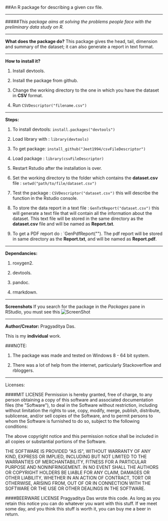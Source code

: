 ##An R package for describing a given csv file.

---

#####*This package aims at solving the problems people face with the preliminary data study on R.*

---

**What does the package do?**
This package gives the head, tail, dimension and summary of the dataset; it can also generate a report in text format.

---

**How to install it?**

1. Install devtools.

2. Install the package from github.

3. Change the working directory to the one in which you have the dataset in **CSV** format.

4. Run `CSVDescriptor("filename.csv")`


---

**Steps:**

1. To install devtools: `install.packages("devtools")`

2. Load library with : `library(devtools)`

3. To get package: `install_github("Jeet1994/csvFileDescriptor")`

4. Load package : `library(csvFileDescriptor)`

5. Restart Rstudio after the installation is over.

6. Set the working directory to the folder which contains the **dataset.csv**
file : `setwd("path/to/file/dataset.csv")`

7. Test the package : `CSVDescriptor("dataset.csv")` this will describe the function in the Rstudio console.

8. To store the data report in a text file : `GenTxtReport("dataset.csv")` this will generate a text file that will contain all the information about the dataset. 
This text file will be stored in the same directory as the **dataset.csv** file and will be named as **Report.txt**. 

9. To get a PDF report do : `GenPdfReport(""). The pdf report will be stored in same directory as the **Report.txt**,
and will be named as **Report.pdf**.

---

**Dependancies:**

1. roxygen2.

2. devtools.

3. pandoc. 

4. rmarkdown.

---

**Screenshots**
If you search for the package in the *Packages* pane in RStudio, you must see this
![ScreenShot](http://i.imgur.com/8f2QJUy.png )

---

**Author/Creator:**
Pragyaditya Das.

This is my **individual** work.


###NOTE:

1. The package was made and tested on Windows 8 - 64 bit system.

2. There was a lot of help from the internet, particularly Stackoverflow and rbloggers.

---

Licenses:

####MIT LICENSE
Permission is hereby granted, free of charge, to any person obtaining a copy
of this software and associated documentation files (the "Software"), to deal
in the Software without restriction, including without limitation the rights
to use, copy, modify, merge, publish, distribute, sublicense, and/or sell
copies of the Software, and to permit persons to whom the Software is
furnished to do so, subject to the following conditions:

The above copyright notice and this permission notice shall be included in all
copies or substantial portions of the Software.

THE SOFTWARE IS PROVIDED "AS IS", WITHOUT WARRANTY OF ANY KIND, EXPRESS OR
IMPLIED, INCLUDING BUT NOT LIMITED TO THE WARRANTIES OF MERCHANTABILITY,
FITNESS FOR A PARTICULAR PURPOSE AND NONINFRINGEMENT. IN NO EVENT SHALL THE
AUTHORS OR COPYRIGHT HOLDERS BE LIABLE FOR ANY CLAIM, DAMAGES OR OTHER
LIABILITY, WHETHER IN AN ACTION OF CONTRACT, TORT OR OTHERWISE, ARISING FROM,
OUT OF OR IN CONNECTION WITH THE SOFTWARE OR THE USE OR OTHER DEALINGS IN THE
SOFTWARE.

####BEERWARE LICENSE
Pragyaditya Das wrote this code. As long as you retain this notice you can do
whatever you want with this stuff. If we meet some day, and you think this
stuff is worth it, you can buy me a beer in return.

